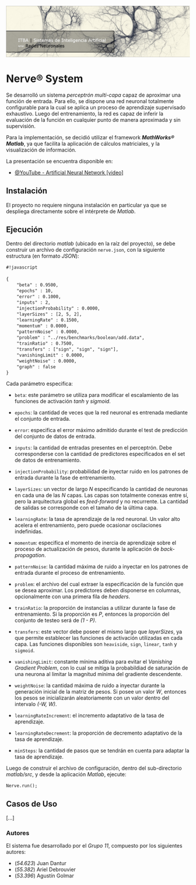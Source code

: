 ![...](res/images/header.jpg)

# Nerve® System

Se desarrolló un sistema _perceptrón multi-capa_ capaz de aproximar una
función de entrada. Para ello, se dispone una red neuronal totalmente
configurable para la cual se aplica un proceso de aprendizaje supervisado
exhaustivo. Luego del entrenamiento, la red es capaz de inferir la evaluación
de la función en cualquier punto de manera aproximada y sin supervisión.

Para la implementación, se decidió utilizar el framework
**_MathWorks® Matlab_**, ya que facilita la aplicación de cálculos
matriciales, y la visualización de información.

La presentación se encuentra disponible en:

* [@YouTube - Artificial Neural Network [video]](
https://www.youtube.com/
)

## Instalación

El proyecto no requiere ninguna instalación en particular ya que se despliega
directamente sobre el intérprete de _Matlab_.

## Ejecución

Dentro del directorio *matlab* (ubicado en la raíz del proyecto), se debe
construir un archivo de configuración `nerve.json`, con la siguiente
estructura (en formato _JSON_):

```
#!javascript

{
	"beta" : 0.9500,
	"epochs" : 10,
	"error" : 0.1000,
	"inputs" : 2,
	"injectionProbability" : 0.0000,
	"layerSizes" : [2, 5, 2],
	"learningRate" : 0.1500,
	"momentum" : 0.0000,
	"patternNoise" : 0.0000,
	"problem" : "../res/benchmarks/boolean/add.data",
	"trainRatio" : 0.7500,
	"transfers" : ["sign", "sign", "sign"],
	"vanishingLimit" : 0.0000,
	"weightNoise" : 0.0000,
	"graph" : false
}

```

Cada parámetro especifica:

* `beta`: este parámetro se utiliza para modificar el escalamiento de las
funciones de activación _tanh_ y _sigmoid_.

* `epochs`: la cantidad de veces que la red neuronal es entrenada mediante el
conjunto de entrada.

* `error`: especifica el error máximo admitido durante el test de predicción
del conjunto de datos de entrada.

* `inputs`: la cantidad de entradas presentes en el perceptrón. Debe
corresponderse con la cantidad de predictores especificados en el set de datos
de entrenamiento.

* `injectionProbability`: probabilidad de inyectar ruido en los patrones de
entrada durante la fase de entrenamiento.

* `layerSizes`: un vector de largo _N_ especificando la cantidad de neuronas
en cada una de las _N_ capas. Las capas son totalmente conexas entre sí, pero
la arquitectura global es _feed-forward_ y no recurrente. La cantidad de
salidas se corresponde con el tamaño de la última capa.

* `learningRate`: la tasa de aprendizaje de la red neuronal. Un valor alto
acelera el entrenamiento, pero puede ocasionar oscilaciones indefinidas.

* `momentum`: especifica el momento de inercia de aprendizaje sobre el proceso
de actualización de pesos, durante la aplicación de _back-propagation_.

* `patternNoise`: la cantidad máxima de ruido a inyectar en los patrones de
entrada durante el proceso de entrenamiento.

* `problem`: el archivo del cual extraer la especificación de la función que
se desea aproximar. Los predictores deben disponerse en columnas,
opcionalmente con una primera fila de _headers_.

* `trainRatio`: la proporción de instancias a utilizar durante la fase de
entrenamiento. Si la proporción es _P_, entonces la proporción del conjunto de
testeo será de _(1 - P)_.

* `transfers`: este vector debe poseer el mismo largo que _layerSizes_, ya que
permite establecer las funciones de activación utilizadas en cada capa. Las
funciones disponibles son `heaviside`, `sign`, `linear`, `tanh` y `sigmoid`.

* `vanishingLimit`: constante mínima aditiva para evitar el
_Vanishing Gradient Problem_, con lo cual se mitiga la probabildiad de
saturación de una neurona al limitar la magnitud mínima del gradiente
descendente.

* `weightNoise`: la cantidad máxima de ruido a inyectar durante la generación
inicial de la matriz de pesos. Si posee un valor _W_, entonces los pesos se
inicializarán aleatoriamente con un valor dentro del intervalo _(-W, W)_.

* `learningRateIncrement`: el incremento adaptativo de la tasa de aprendizaje.

* `learningRateDecrement`: la proporción de decremento adaptativo de la tasa de aprendizaje.

* `minSteps`: la cantidad de pasos que se tendrán en cuenta para adaptar la tasa de aprendizaje.

Luego de construir el archivo de configuración, dentro del sub-directorio
*matlab/src*, y desde la aplicación _Matlab_, ejecute:

	Nerve.run();

## Casos de Uso

[...]

### Autores

El sistema fue desarrollado por el _Grupo 11_, compuesto por los siguientes
autores:

* (*54.623*) Juan Dantur
* (*55.382*) Ariel Debrouvier
* (*53.396*) Agustín Golmar
